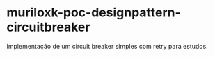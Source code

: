 # muriloxk-poc-designpattern-circuitbreaker
Implementação de um circuit breaker simples com retry para estudos. 
